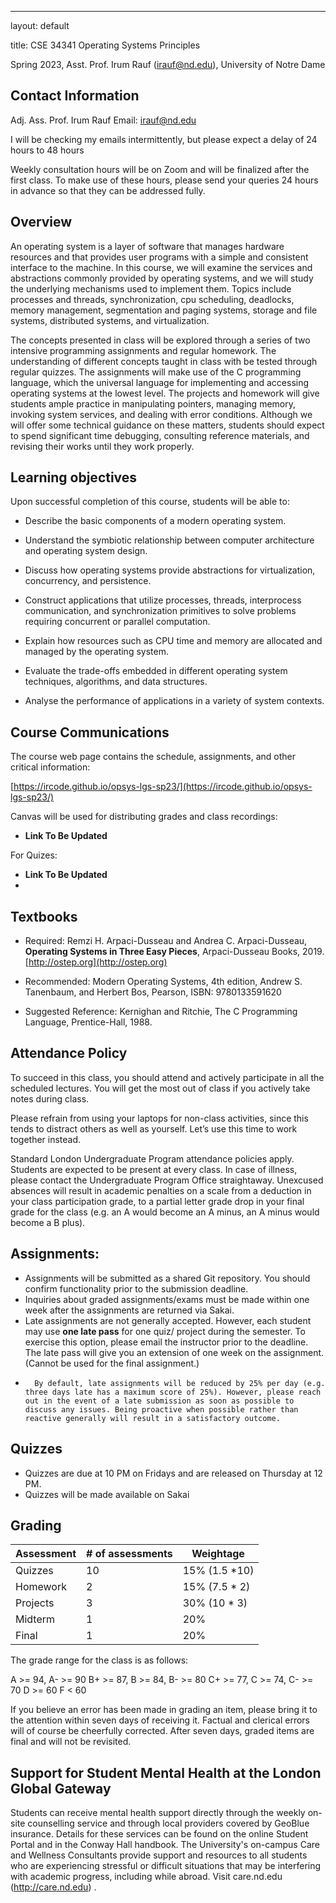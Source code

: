 ---
layout: default

title: CSE 34341 Operating Systems Principles

Spring 2023, Asst. Prof. Irum Rauf (irauf@nd.edu), University of Notre Dame

## Contact Information

Adj. Ass. Prof. Irum Rauf
Email: irauf@nd.edu

I will be checking my emails intermittently, but please expect a delay of 24  hours to 48 hours

Weekly consultation hours will be on Zoom and will be finalized after the first class. To make use of these hours, please send your queries 24 hours in advance so that they can be addressed fully. 


## Overview

An operating system is a layer of software that manages hardware resources and that provides user programs with a simple and consistent interface to the machine. In this course, we will examine the services and abstractions commonly provided by operating systems, and we will study the underlying mechanisms used to implement them. Topics include processes and threads, synchronization, cpu scheduling, deadlocks, memory management, segmentation and paging systems, storage and file systems, distributed systems, and virtualization.
 
The concepts presented in class will be explored through a series of two intensive programming assignments and regular homework. The understanding of different concepts taught in class with be tested through regular quizzes. The assignments will make use of the C programming language, which the universal language for implementing and accessing operating systems at the lowest level. The projects and homework will give students ample practice in manipulating pointers, managing memory, invoking system services, and dealing with error conditions. Although we will offer some technical guidance on these matters, students should expect to spend significant time debugging, consulting reference materials, and revising their works until they work properly.


##  Learning objectives

Upon successful completion of this course, students will be able to:

- Describe the basic components of a modern operating system.

- Understand the symbiotic relationship between computer architecture and operating system design.

- Discuss how operating systems provide abstractions for virtualization, concurrency, and persistence.

- Construct applications that utilize processes, threads, interprocess communication, and synchronization primitives to solve problems requiring concurrent or parallel computation.

- Explain how resources such as CPU time and memory are allocated and managed by the operating system.

- Evaluate the trade-offs embedded in different operating system techniques, algorithms, and data structures.

- Analyse the performance of applications in a variety of system contexts.


## Course Communications

The course web page contains the schedule, assignments, and other critical information:

[https://ircode.github.io/opsys-lgs-sp23/](https://ircode.github.io/opsys-lgs-sp23/)

Canvas will be used for distributing grades and class recordings:
- **Link To Be Updated**

For Quizes:

- **Link To Be Updated**
- 


## Textbooks

- Required: Remzi H. Arpaci-Dusseau and Andrea C. Arpaci-Dusseau, **Operating Systems in Three Easy Pieces**, Arpaci-Dusseau Books, 2019. [http://ostep.org](http://ostep.org)

-  Recommended:  Modern Operating Systems, 4th edition, Andrew S. Tanenbaum, and Herbert Bos, Pearson, ISBN: 9780133591620

- Suggested Reference: Kernighan and Ritchie, The C Programming Language, Prentice-Hall, 1988.


## Attendance Policy
To succeed in this class, you should attend and actively participate in all the scheduled lectures. You will get the most out of class if you  actively take notes during class. 

Please refrain from using your laptops for non-class activities, since this tends to distract others as well as yourself. Let’s use this time to work together instead.

Standard London Undergraduate Program attendance policies apply. Students are expected to be present at every class. In case of illness, please contact the Undergraduate Program Office straightaway. Unexcused absences will result in academic penalties on a scale from a deduction in your class participation grade, to a partial letter grade drop in your final grade for the class (e.g. an A would become an A minus, an A minus would become a B plus).

## Assignments: 
-	Assignments will be submitted as a shared Git repository. You should confirm functionality prior to the submission deadline.
-	Inquiries about graded assignments/exams must be made within one week after the assignments are returned via Sakai.
-	Late assignments are not generally accepted.  However, each student may use **one late pass** for one quiz/ project during the semester.  To exercise this option, please email the instructor prior to the deadline.  The late pass will give you an extension of one week on the assignment.  (Cannot be used for the final assignment.)
-		By default, late assignments will be reduced by 25% per day (e.g. three days late has a maximum score of 25%). However, please reach out in the event of a late submission as soon as possible to discuss any issues. Being proactive when possible rather than reactive generally will result in a satisfactory outcome.

## Quizzes
-	Quizzes are due at 10 PM on Fridays and are released on Thursday at 12 PM.
-	Quizzes will be made available on Sakai




## Grading

| Assessment  | # of assessments |  Weightage | 
|------------|--------------|-----------------|
| Quizzes | 10  | 15%  (1.5 *10)  | 
| Homework | 2  | 15%     (7.5 * 2) | 
| Projects | 3 | 30% (10 * 3)  |  
|  Midterm | 1 | 20%  | 
|   Final | 1 |  20% |  

The grade range for the class is as follows:

A >= 94, A- >= 90
B+ >= 87, B >= 84, B- >= 80
C+ >= 77, C >= 74, C- >= 70
D >= 60
F < 60


If you believe an error has been made in grading an item, please bring it to the attention within seven days of receiving it. Factual and clerical errors will of course be cheerfully corrected. After seven days, graded items are final and will not be revisited.


## Support for Student Mental Health at the London Global Gateway

Students can receive mental health support directly through the weekly on-site counselling service and through local providers covered by GeoBlue insurance. Details for these services can be found on the online Student Portal and in the Conway Hall handbook.  The University's on-campus Care and Wellness Consultants provide support and resources to all students who are experiencing stressful or difficult situations that may be interfering with academic progress, including while abroad. Visit care.nd.edu (http://care.nd.edu) .



